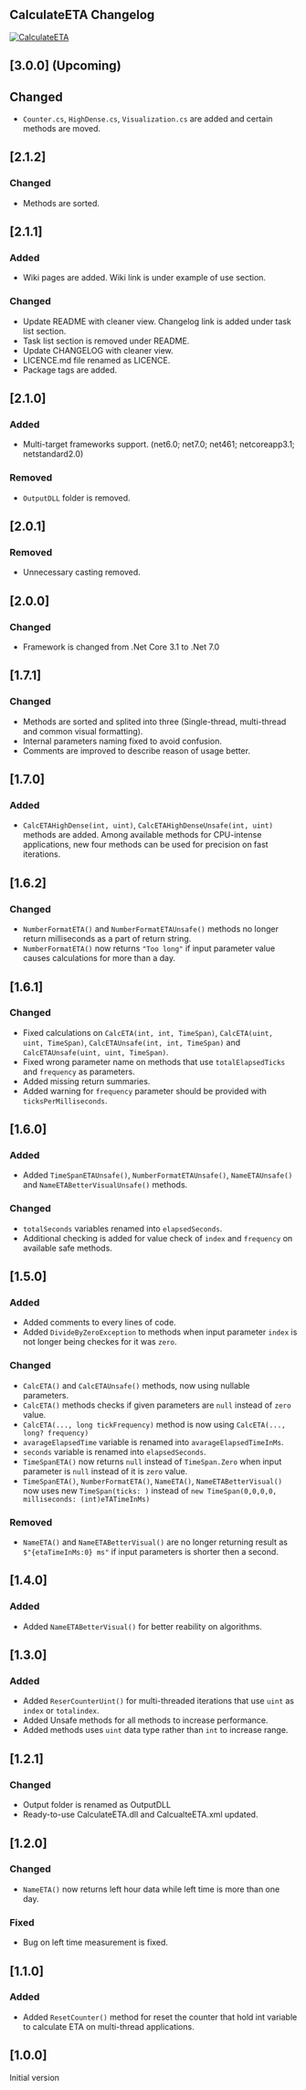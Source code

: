 ## CalculateETA Changelog
[![CalculateETA](https://img.shields.io/nuget/v/CalculateETA.svg)](https://www.nuget.org/packages/CalculateETA/)
<!--
## [Unreleased]

### Added

### Changed

### Removed
-->

## [3.0.0] (Upcoming)

## Changed
* `Counter.cs`, `HighDense.cs`, `Visualization.cs` are added and certain methods are moved.

## [2.1.2]

### Changed

* Methods are sorted.

## [2.1.1]

### Added
* Wiki pages are added. Wiki link is under example of use section.

### Changed
* Update README with cleaner view. Changelog link is added under task list section.
* Task list section is removed under README.
* Update CHANGELOG with cleaner view.
* LICENCE.md file renamed as LICENCE.
* Package tags are added.

## [2.1.0]

### Added
* Multi-target frameworks support. (net6.0; net7.0; net461; netcoreapp3.1; netstandard2.0)

### Removed
* `OutputDLL` folder is removed.

## [2.0.1]

### Removed
* Unnecessary casting removed.

## [2.0.0]

### Changed
* Framework is changed from .Net Core 3.1 to .Net 7.0

## [1.7.1]

### Changed
* Methods are sorted and splited into three (Single-thread, multi-thread and common visual formatting).
* Internal parameters naming fixed to avoid confusion.
* Comments are improved to describe reason of usage better.

## [1.7.0]

### Added
* `CalcETAHighDense(int, uint)`, `CalcETAHighDenseUnsafe(int, uint)` methods are added. Among available methods for CPU-intense applications, new four methods can be used for precision on fast iterations.

## [1.6.2]

### Changed
* `NumberFormatETA()` and `NumberFormatETAUnsafe()` methods no longer return milliseconds as a part of return string.
* `NumberFormatETA()` now returns `"Too long"` if input parameter value causes calculations for more than a day.

## [1.6.1]

### Changed
* Fixed calculations on `CalcETA(int, int, TimeSpan)`, `CalcETA(uint, uint, TimeSpan)`, `CalcETAUnsafe(int, int, TimeSpan)` and `CalcETAUnsafe(uint, uint, TimeSpan)`.
* Fixed wrong parameter name on methods that use `totalElapsedTicks` and `frequency` as parameters.
* Added missing return summaries.
* Added warning for `frequency` parameter should be provided with `ticksPerMilliseconds`.

## [1.6.0]

### Added
* Added `TimeSpanETAUnsafe()`, `NumberFormatETAUnsafe()`, `NameETAUnsafe()` and `NameETABetterVisualUnsafe()` methods.

### Changed
* `totalSeconds` variables renamed into `elapsedSeconds`.
* Additional checking is added for value check of `index` and `frequency` on available safe methods.

## [1.5.0]

### Added
* Added comments to every lines of code.
* Added `DivideByZeroException` to methods when input parameter `index` is not longer being checkes for it was `zero`.

### Changed
* `CalcETA()` and `CalcETAUnsafe()` methods, now using nullable parameters.
* `CalcETA()` methods checks if given parameters are `null` instead of `zero` value.
* `CalcETA(..., long tickFrequency)` method is now using `CalcETA(..., long? frequency)`
* `avarageElapsedTime` variable is renamed into `avarageElapsedTimeInMs`.
* `seconds` variable is renamed into `elapsedSeconds`.
* `TimeSpanETA()` now returns `null` instead of `TimeSpan.Zero` when input parameter is `null` instead of it is `zero` value.
* `TimeSpanETA()`, `NumberFormatETA()`, `NameETA()`, `NameETABetterVisual()` now uses new `TimeSpan(ticks: )` instead of `new TimeSpan(0,0,0,0, milliseconds: (int)eTATimeInMs)`

### Removed
  * `NameETA()` and `NameETABetterVisual()` are no longer returning result as `$"{etaTimeInMs:0} ms"` if input parameters is shorter then a second.

## [1.4.0]

### Added
 * Added `NameETABetterVisual()` for better reability on algorithms.

## [1.3.0]

### Added
 * Added `ReserCounterUint()` for multi-threaded iterations that use `uint` as `index` or `totalindex`.
 * Added Unsafe methods for all methods to increase performance.
 * Added methods uses `uint` data type rather than `int` to increase range.

## [1.2.1]

### Changed
* Output folder is renamed as OutputDLL
* Ready-to-use CalculateETA.dll and CalcualteETA.xml updated.
  
## [1.2.0]

### Changed
 * `NameETA()` now returns left hour data while left time is more than one day.

### Fixed
 * Bug on left time measurement is fixed.

## [1.1.0]

### Added
 * Added `ResetCounter()` method for reset the counter that hold int variable to calculate ETA on multi-thread applications.

## [1.0.0]
Initial version
